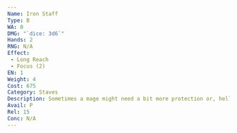 ```yaml
---
Name: Iron Staff
Type: B
WA: 0
DMG: "`dice: 3d6`"
Hands: 2
RNG: N/A
Effect:
 - Long Reach
 - Focus (2)
EN: 1
Weight: 4
Cost: 675
Category: Staves
Description: Sometimes a mage might need a bit more protection or, hell, their magic may fail them. In that case ya got an iron staff. Basically it’s just a big rod of iron with fifth essence coursin’ through it. Sturdier than a normal staff and hits like a mace. Ya can even block blades with it a bit.
Avail: P
Rel: 15
Conc: N/A
---
```

